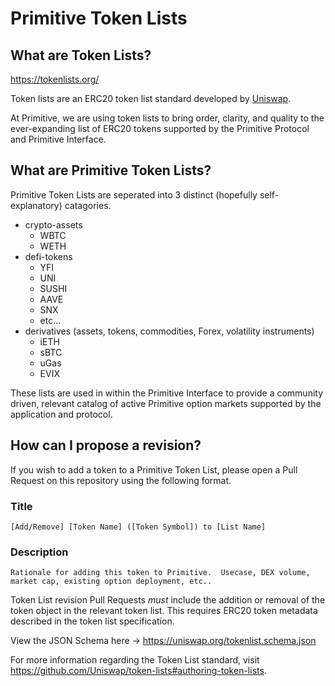 # Primitive Token Lists

## What are Token Lists?
https://tokenlists.org/

Token lists are an ERC20 token list standard developed by [Uniswap](https://uniswap.org). 

At Primitive, we are using token lists to bring order, clarity, and quality to the ever-expanding list of ERC20 tokens supported by the Primitive Protocol and Primitive Interface. 
## What are Primitive Token Lists?

Primitive Token Lists are seperated into 3 distinct (hopefully self-explanatory) catagories.

- crypto-assets
  - WBTC
  - WETH
- defi-tokens
  - YFI
  - UNI
  - SUSHI
  - AAVE
  - SNX
  - etc...
- derivatives (assets, tokens, commodities, Forex, volatility instruments)
  - iETH
  - sBTC
  - uGas
  - EVIX

These lists are used in within the Primitive Interface to provide a community driven, relevant catalog of active Primitive option markets supported by the application and protocol.
## How can I propose a revision?

If you wish to add a token to a Primitive Token List, please open a Pull Request on this repository using the following format. 
### Title
`[Add/Remove] [Token Name] ([Token Symbol]) to [List Name]`
### Description 
`Rationale for adding this token to Primitive.  Usecase, DEX volume, market cap, existing option deployment, etc..`

Token List revision Pull Requests *must* include the addition or removal of the token object in the relevant token list.  This requires ERC20 token metadata described in the token list specification.

View the JSON Schema here -> https://uniswap.org/tokenlist.schema.json

For more information regarding the Token List standard, visit https://github.com/Uniswap/token-lists#authoring-token-lists.
